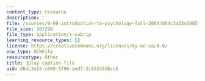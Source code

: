 ```yaml
---
content_type: resource
description: ''
file: /courses/9-00-introduction-to-psychology-fall-2004/d64c3a15c6885f86aed73c52245d6cc5_10491.vtt
file_size: 107290
file_type: application/x-subrip
learning_resource_types: []
license: https://creativecommons.org/licenses/by-nc-sa/4.0/
ocw_type: OCWFile
resourcetype: Other
title: 3play caption file
uid: d64c3a15-c688-5f86-aed7-3c52245d6cc5
---
```

